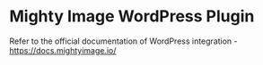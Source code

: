 # Mighty Image WordPress Plugin

Refer to the official documentation of WordPress integration - https://docs.mightyimage.io/